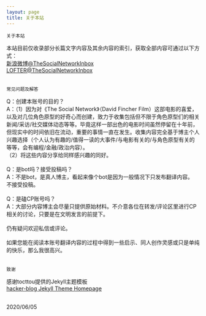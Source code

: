 ```yaml
---
layout: page
title: 关于本站
---
```

`关于本站`<br>

本站目前仅收录部分长篇文字内容及其余内容的索引，获取全部内容可通过以下方式：<br>
[新浪微博@TheSocialNetworkInbox](https://weibo.com/7431190221/profile?topnav=1&wvr=6)<br>
[LOFTER@TheSocialNetworkInbox](http://thesocialnetworkinbox.lofter.com)<br><br>


`常见问题及解答`<br>

Q：创建本账号的目的？<br>
A：（1）因为对《The Social Network》（David Fincher Film）这部电影的喜爱，以及对几位角色原型的好奇心而创建，致力于收集包括但不限于角色原型们的相关新闻/采访/社交媒体动态等等。毕竟这样一部出色的电影时间虽然停留在十年前，但现实中的时间依旧在流动，重要的事情一直在发生。收集内容完全基于博主个人兴趣选择（个人认为有趣的/值得一读的大事件/与电影有关的/与角色原型有关的等等，会有编程/金融/政治内容）。<br>
（2）将这些内容分享给同样感兴趣的同好。<br>
<br>
Q：是bot吗？接受投稿吗？<br>
A：不是bot，是真人博主，看起来像个bot是因为一般情况下只发布翻译内容。<br>
不接受投稿。<br>
<br>
Q：是磕CP账号吗？<br>
A：大部分内容博主会尽量只提供原始材料。不介意各位在转发/评论区里进行CP相关的讨论，只要是在文明发言的前提下。<br>
<br>
仍有疑问欢迎私信或评论。<br>
<br>
如果您能在阅读本账号翻译内容的过程中得到一些启示、同人创作灵感或只是单纯的快乐，那么我很高兴。<br><br>


`致谢`<br>

感谢tocttou提供的Jekyll主题模板<br>
[hacker-blog Jekyll Theme Homepage](https://github.com/tocttou/hacker-blog)<br><br>


2020/06/05

